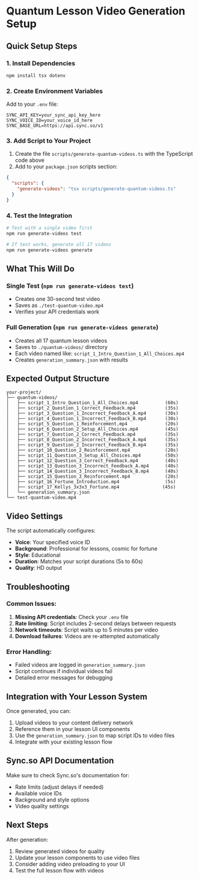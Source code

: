 # Quantum Lesson Video Generation Setup

## Quick Setup Steps

### 1. Install Dependencies
```bash
npm install tsx dotenv
```

### 2. Create Environment Variables
Add to your `.env` file:
```env
SYNC_API_KEY=your_sync_api_key_here
SYNC_VOICE_ID=your_voice_id_here
SYNC_BASE_URL=https://api.sync.so/v1
```

### 3. Add Script to Your Project
1. Create the file `scripts/generate-quantum-videos.ts` with the TypeScript code above
2. Add to your `package.json` scripts section:
```json
{
  "scripts": {
    "generate-videos": "tsx scripts/generate-quantum-videos.ts"
  }
}
```

### 4. Test the Integration
```bash
# Test with a single video first
npm run generate-videos test

# If test works, generate all 17 videos
npm run generate-videos generate
```

## What This Will Do

### Single Test (`npm run generate-videos test`)
- Creates one 30-second test video
- Saves as `./test-quantum-video.mp4`
- Verifies your API credentials work

### Full Generation (`npm run generate-videos generate`)
- Creates all 17 quantum lesson videos
- Saves to `./quantum-videos/` directory
- Each video named like: `script_1_Intro_Question_1_All_Choices.mp4`
- Creates `generation_summary.json` with results

## Expected Output Structure
```
your-project/
├── quantum-videos/
│   ├── script_1_Intro_Question_1_All_Choices.mp4          (60s)
│   ├── script_2_Question_1_Correct_Feedback.mp4           (35s)
│   ├── script_3_Question_1_Incorrect_Feedback_A.mp4       (30s)
│   ├── script_4_Question_1_Incorrect_Feedback_B.mp4       (30s)
│   ├── script_5_Question_1_Reinforcement.mp4              (20s)
│   ├── script_6_Question_2_Setup_All_Choices.mp4          (45s)
│   ├── script_7_Question_2_Correct_Feedback.mp4           (35s)
│   ├── script_8_Question_2_Incorrect_Feedback_A.mp4       (35s)
│   ├── script_9_Question_2_Incorrect_Feedback_B.mp4       (35s)
│   ├── script_10_Question_2_Reinforcement.mp4             (20s)
│   ├── script_11_Question_3_Setup_All_Choices.mp4         (50s)
│   ├── script_12_Question_3_Correct_Feedback.mp4          (40s)
│   ├── script_13_Question_3_Incorrect_Feedback_A.mp4      (40s)
│   ├── script_14_Question_3_Incorrect_Feedback_B.mp4      (40s)
│   ├── script_15_Question_3_Reinforcement.mp4             (20s)
│   ├── script_16_Fortune_Introduction.mp4                 (5s)
│   ├── script_17_Kellys_3x3x3_Fortune.mp4                (45s)
│   └── generation_summary.json
└── test-quantum-video.mp4
```

## Video Settings

The script automatically configures:
- **Voice**: Your specified voice ID
- **Background**: Professional for lessons, cosmic for fortune
- **Style**: Educational
- **Duration**: Matches your script durations (5s to 60s)
- **Quality**: HD output

## Troubleshooting

### Common Issues:
1. **Missing API credentials**: Check your `.env` file
2. **Rate limiting**: Script includes 2-second delays between requests
3. **Network timeouts**: Script waits up to 5 minutes per video
4. **Download failures**: Videos are re-attempted automatically

### Error Handling:
- Failed videos are logged in `generation_summary.json`
- Script continues if individual videos fail
- Detailed error messages for debugging

## Integration with Your Lesson System

Once generated, you can:
1. Upload videos to your content delivery network
2. Reference them in your lesson UI components
3. Use the `generation_summary.json` to map script IDs to video files
4. Integrate with your existing lesson flow

## Sync.so API Documentation

Make sure to check Sync.so's documentation for:
- Rate limits (adjust delays if needed)
- Available voice IDs
- Background and style options
- Video quality settings

## Next Steps

After generation:
1. Review generated videos for quality
2. Update your lesson components to use video files
3. Consider adding video preloading to your UI
4. Test the full lesson flow with videos